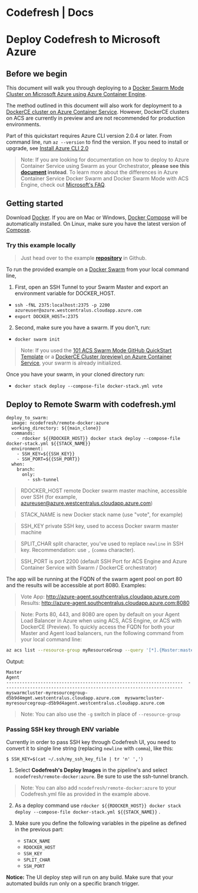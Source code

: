 # Codefresh | Docs

# Deploy Codefresh to Microsoft Azure 

## Before we begin

This document will walk you through deploying to a [Docker Swarm Mode Cluster on Microsoft Azure using Azure Container Engine][1]. 

The method outlined in this document will also work for deployment to a [DockerCE cluster on Azure Container Service][2]. However, DockerCE clusters on ACS are currently in preview and are not recommended for production environments.

Part of this quickstart requires Azure CLI version 2.0.4 or later. From command line, run `az --version` to find the version. If you need to install or upgrade, see [Install Azure CLI 2.0][3]

> Note: If you are looking for documentation on how to deploy to Azure Container Service using Swarm as your Orchestrator, **please see this [document][4] instead**. To learn more about the differences in Azure Container Service Docker Swarm and Docker Swarm Mode with ACS Engine, check out [Microsoft's FAQ][5].

## Getting started

Download [Docker][6]. If you are on Mac or Windows, [Docker Compose][7] will be automatically installed. On Linux, make sure you have the latest version of [Compose][8].

### Try this example locally 

> Just head over to the example [**repository**][9] in Github.

To run the provided example on a [Docker Swarm][10] from your local command line, 

1. First, open an SSH Tunnel to your Swarm Master and export an environment variable for DOCKER_HOST.
  - `ssh -fNL 2375:localhost:2375 -p 2200 azureuser@azure.westcentralus.cloudapp.azure.com`
  - `export DOCKER_HOST=:2375`
2. Second, make sure you have a swarm. If you don't, run:
  - `docker swarm init`

> Note: If you used the [101 ACS Swarm Mode GitHub QuickStart Template][1] or a [DockerCE Cluster (preview) on Azure Container Service][2], your swarm is already initialized.

Once you have your swarm, in your cloned directory run:

  - `docker stack deploy --compose-file docker-stack.yml vote`

## Deploy to Remote Swarm with codefresh.yml
    
    deploy_to_swarm:
      image: ncodefresh/remote-docker:azure
      working_directory: ${{main_clone}}
      commands:
        - rdocker ${{RDOCKER_HOST}} docker stack deploy --compose-file docker-stack.yml ${{STACK_NAME}}
      environment:
        - SSH_KEY=${{SSH_KEY}}
        - SSH_PORT=${{SSH_PORT}}
      when:
        branch:
          only:
            - ssh-tunnel

> RDOCKER_HOST remote Docker swarm master machine, accessible over SSH (for example, azureuser@azure.westcentralus.cloudapp.azure.com)

> STACK_NAME is new Docker stack name (use "vote", for example)

> SSH_KEY private SSH key, used to access Docker swarm master machine

> SPLIT_CHAR split character, you've used to replace `newline` in SSH key. Recommendation: use `,` (`comma` character).

> SSH_PORT is port 2200 (default SSH Port for ACS Engine and Azure Container Service with Swarm / DockerCE orchestrator)

The app will be running at the FQDN of the swarm agent pool on port 80 and the results will be accessible at port 8080. Examples:
> Vote App: http://azure-agent.southcentralus.cloudapp.azure.com
> Results: http://azure-agent.southcentralus.cloudapp.azure.com:8080

> Note: Ports 80, 443, and 8080 are open by default on your Agent Load Balancer in Azure when using ACS, ACS Engine, or ACS with DockerCE (Preview). To quickly access the FQDN for both your Master and Agent load balancers, run the following command from your local command line:

```bash
az acs list --resource-group myResourceGroup --query '[*].{Master:masterProfile.fqdn,Agent:agentPoolProfiles[0].fqdn}' -o table
```
Output:
```
Master                                                               Agent
-------------------------------------------------------------------  --------------------------------------------------------------------
myswarmcluster-myresourcegroup-d5b9d4mgmt.westcentralus.cloudapp.azure.com  myswarmcluster-myresourcegroup-d5b9d4agent.westcentralus.cloudapp.azure.com
```
> Note: You can also use the `-g` switch in place of `--resource-group`

### Passing SSH key through ENV variable 

Currently in order to pass SSH key through Codefresh UI, you need to convert it to single line string (replacing `newline` with `comma`), like this:
    
    
    $ SSH_KEY=$(cat ~/.ssh/my_ssh_key_file | tr 'n' ',')
    

1. Select **Codefresh's Deploy Images** in the pipeline's and select `ncodefresh/remote-docker:azure`. Be sure to use the ssh-tunnel branch.

> Note: You can also add `ncodefresh/remote-docker:azure` to your Codefresh.yml file as provided in the example above.

2. As a deploy command use `rdocker ${{RDOCKER_HOST}} docker stack deploy --compose-file docker-stack.yml ${{STACK_NAME}}` .

3. Make sure you define the following variables in the pipeline as defined in the previous part:

    * `STACK_NAME`
    * `RDOCKER_HOST`
    * `SSH_KEY`
    * `SPLIT_CHAR`
    * `SSH_PORT`


**Notice:** The UI deploy step will run on any build. Make sure that your automated builds run only on a specific branch trigger.

[1]: https://github.com/Azure/azure-quickstart-templates/tree/master/101-acsengine-swarmmode
[2]: https://docs.microsoft.com/en-us/azure/container-service/dcos-swarm/container-service-swarm-mode-walkthrough
[3]: https://docs.microsoft.com/cli/azure/install-azure-cli
[4]: Swarm.md
[5]: https://docs.microsoft.com/en-us/azure/container-service/kubernetes/container-service-faq
[6]: https://www.docker.com/products/overview
[7]: https://docs.docker.com/compose
[8]: https://docs.docker.com/compose/install/
[9]: https://github.com/codefreshdemo/example-voting-app
[10]: https://docs.docker.com/engine/swarm/